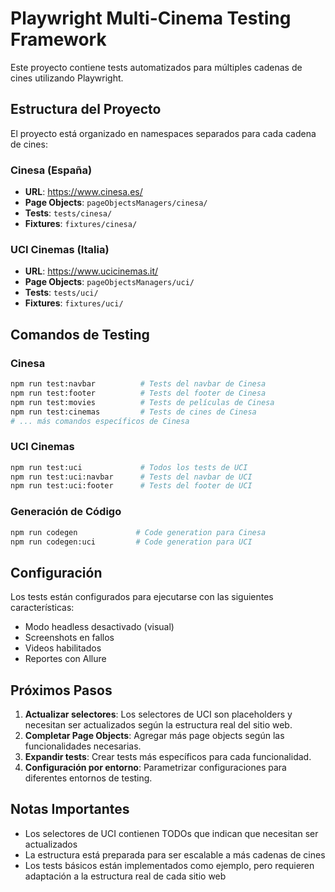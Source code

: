 # Playwright Multi-Cinema Testing Framework

Este proyecto contiene tests automatizados para múltiples cadenas de cines utilizando Playwright.

## Estructura del Proyecto

El proyecto está organizado en namespaces separados para cada cadena de cines:

### Cinesa (España)

- **URL**: https://www.cinesa.es/
- **Page Objects**: `pageObjectsManagers/cinesa/`
- **Tests**: `tests/cinesa/`
- **Fixtures**: `fixtures/cinesa/`

### UCI Cinemas (Italia)

- **URL**: https://www.ucicinemas.it/
- **Page Objects**: `pageObjectsManagers/uci/`
- **Tests**: `tests/uci/`
- **Fixtures**: `fixtures/uci/`

## Comandos de Testing

### Cinesa

```bash
npm run test:navbar          # Tests del navbar de Cinesa
npm run test:footer          # Tests del footer de Cinesa
npm run test:movies          # Tests de películas de Cinesa
npm run test:cinemas         # Tests de cines de Cinesa
# ... más comandos específicos de Cinesa
```

### UCI Cinemas

```bash
npm run test:uci             # Todos los tests de UCI
npm run test:uci:navbar      # Tests del navbar de UCI
npm run test:uci:footer      # Tests del footer de UCI
```

### Generación de Código

```bash
npm run codegen             # Code generation para Cinesa
npm run codegen:uci         # Code generation para UCI
```

## Configuración

Los tests están configurados para ejecutarse con las siguientes características:

- Modo headless desactivado (visual)
- Screenshots en fallos
- Videos habilitados
- Reportes con Allure

## Próximos Pasos

1. **Actualizar selectores**: Los selectores de UCI son placeholders y necesitan ser actualizados según la estructura real del sitio web.
2. **Completar Page Objects**: Agregar más page objects según las funcionalidades necesarias.
3. **Expandir tests**: Crear tests más específicos para cada funcionalidad.
4. **Configuración por entorno**: Parametrizar configuraciones para diferentes entornos de testing.

## Notas Importantes

- Los selectores de UCI contienen TODOs que indican que necesitan ser actualizados
- La estructura está preparada para ser escalable a más cadenas de cines
- Los tests básicos están implementados como ejemplo, pero requieren adaptación a la estructura real de cada sitio web
